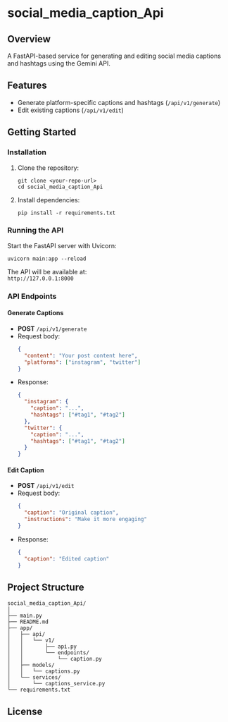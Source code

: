 # social_media_caption_Api

## Overview

A FastAPI-based service for generating and editing social media captions and hashtags using the Gemini API.

## Features

- Generate platform-specific captions and hashtags (`/api/v1/generate`)
- Edit existing captions (`/api/v1/edit`)

## Getting Started

### Installation

1. Clone the repository:
    ```
    git clone <your-repo-url>
    cd social_media_caption_Api
    ```

2. Install dependencies:
    ```
    pip install -r requirements.txt
    ```

### Running the API

Start the FastAPI server with Uvicorn:

```
uvicorn main:app --reload
```

The API will be available at:  
`http://127.0.0.1:8000`

### API Endpoints

#### Generate Captions

- **POST** `/api/v1/generate`
- Request body:  
  ```json
  {
    "content": "Your post content here",
    "platforms": ["instagram", "twitter"]
  }
  ```
- Response:  
  ```json
  {
    "instagram": {
      "caption": "...",
      "hashtags": ["#tag1", "#tag2"]
    },
    "twitter": {
      "caption": "...",
      "hashtags": ["#tag1", "#tag2"]
    }
  }
  ```

#### Edit Caption

- **POST** `/api/v1/edit`
- Request body:  
  ```json
  {
    "caption": "Original caption",
    "instructions": "Make it more engaging"
  }
  ```
- Response:  
  ```json
  {
    "caption": "Edited caption"
  }
  ```

## Project Structure

```
social_media_caption_Api/
│
├── main.py
├── README.md
├── app/
│   ├── api/
│   │   └── v1/
│   │       ├── api.py
│   │       └── endpoints/
│   │           └── caption.py
│   ├── models/
│   │   └── captions.py
│   └── services/
│       └── captions_service.py
└── requirements.txt
```

## License